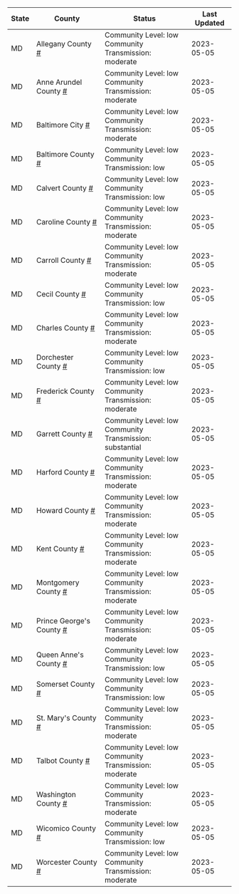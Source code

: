 State | County | Status | Last Updated
--- | --- | --- | --- 
MD | Allegany County <a href="#allegany_county">#</a> | <a name="allegany_county"></a>Community Level: low<br/>Community Transmission: moderate | 2023-05-05
MD | Anne Arundel County <a href="#anne_arundel_county">#</a> | <a name="anne_arundel_county"></a>Community Level: low<br/>Community Transmission: moderate | 2023-05-05
MD | Baltimore City <a href="#baltimore_city">#</a> | <a name="baltimore_city"></a>Community Level: low<br/>Community Transmission: moderate | 2023-05-05
MD | Baltimore County <a href="#baltimore_county">#</a> | <a name="baltimore_county"></a>Community Level: low<br/>Community Transmission: low | 2023-05-05
MD | Calvert County <a href="#calvert_county">#</a> | <a name="calvert_county"></a>Community Level: low<br/>Community Transmission: low | 2023-05-05
MD | Caroline County <a href="#caroline_county">#</a> | <a name="caroline_county"></a>Community Level: low<br/>Community Transmission: moderate | 2023-05-05
MD | Carroll County <a href="#carroll_county">#</a> | <a name="carroll_county"></a>Community Level: low<br/>Community Transmission: moderate | 2023-05-05
MD | Cecil County <a href="#cecil_county">#</a> | <a name="cecil_county"></a>Community Level: low<br/>Community Transmission: low | 2023-05-05
MD | Charles County <a href="#charles_county">#</a> | <a name="charles_county"></a>Community Level: low<br/>Community Transmission: moderate | 2023-05-05
MD | Dorchester County <a href="#dorchester_county">#</a> | <a name="dorchester_county"></a>Community Level: low<br/>Community Transmission: low | 2023-05-05
MD | Frederick County <a href="#frederick_county">#</a> | <a name="frederick_county"></a>Community Level: low<br/>Community Transmission: moderate | 2023-05-05
MD | Garrett County <a href="#garrett_county">#</a> | <a name="garrett_county"></a>Community Level: low<br/>Community Transmission: substantial | 2023-05-05
MD | Harford County <a href="#harford_county">#</a> | <a name="harford_county"></a>Community Level: low<br/>Community Transmission: moderate | 2023-05-05
MD | Howard County <a href="#howard_county">#</a> | <a name="howard_county"></a>Community Level: low<br/>Community Transmission: moderate | 2023-05-05
MD | Kent County <a href="#kent_county">#</a> | <a name="kent_county"></a>Community Level: low<br/>Community Transmission: moderate | 2023-05-05
MD | Montgomery County <a href="#montgomery_county">#</a> | <a name="montgomery_county"></a>Community Level: low<br/>Community Transmission: moderate | 2023-05-05
MD | Prince George's County <a href="#prince_george's_county">#</a> | <a name="prince_george's_county"></a>Community Level: low<br/>Community Transmission: moderate | 2023-05-05
MD | Queen Anne's County <a href="#queen_anne's_county">#</a> | <a name="queen_anne's_county"></a>Community Level: low<br/>Community Transmission: low | 2023-05-05
MD | Somerset County <a href="#somerset_county">#</a> | <a name="somerset_county"></a>Community Level: low<br/>Community Transmission: low | 2023-05-05
MD | St. Mary's County <a href="#st._mary's_county">#</a> | <a name="st._mary's_county"></a>Community Level: low<br/>Community Transmission: moderate | 2023-05-05
MD | Talbot County <a href="#talbot_county">#</a> | <a name="talbot_county"></a>Community Level: low<br/>Community Transmission: moderate | 2023-05-05
MD | Washington County <a href="#washington_county">#</a> | <a name="washington_county"></a>Community Level: low<br/>Community Transmission: moderate | 2023-05-05
MD | Wicomico County <a href="#wicomico_county">#</a> | <a name="wicomico_county"></a>Community Level: low<br/>Community Transmission: low | 2023-05-05
MD | Worcester County <a href="#worcester_county">#</a> | <a name="worcester_county"></a>Community Level: low<br/>Community Transmission: moderate | 2023-05-05
